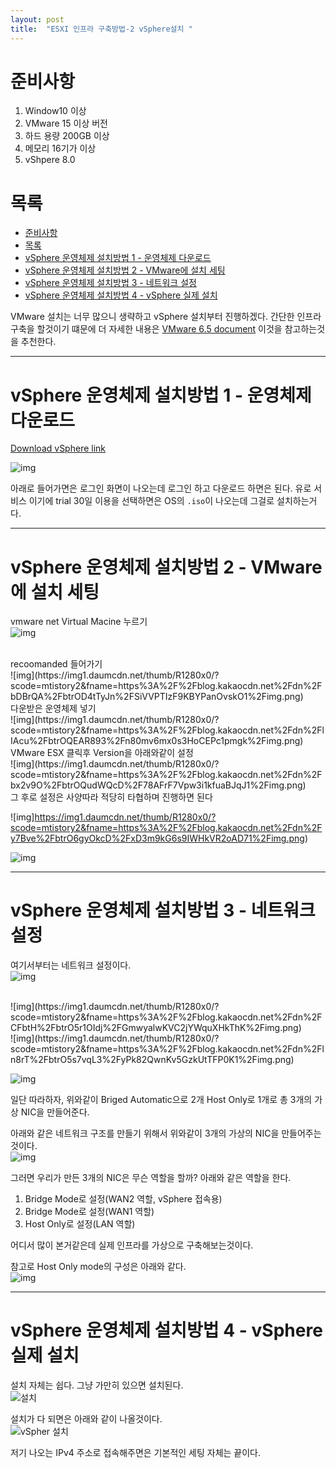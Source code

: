 ```yaml
---
layout: post
title:  "ESXI 인프라 구축방법-2 vSphere설치 "
---
```


# 준비사항
1. Window10 이상 
2. VMware 15 이상 버전
3. 하드 용량 200GB 이상
4. 메모리 16기가 이상
5. vShpere 8.0

# 목록
- [준비사항](#준비사항)
- [목록](#목록)
- [vSphere 운영체제 설치방법 1 - 운영체제 다운로드](#vsphere-운영체제-설치방법-1---운영체제-다운로드)
- [vSphere 운영체제 설치방법 2 - VMware에 설치 세팅](#vsphere-운영체제-설치방법-2---vmware에-설치-세팅)
- [vSphere 운영체제 설치방법 3 - 네트워크 설정](#vsphere-운영체제-설치방법-3---네트워크-설정)
- [vSphere 운영체제 설치방법 4 - vSphere 실제 설치](#vsphere-운영체제-설치방법-4---vsphere-실제-설치)


VMware 설치는 너무 많으니 생략하고 vSphere 설치부터 진행하겠다.
간단한 인프라 구축을 할것이기 떄문에 더 자세한 내용은
[VMware 6.5 document](https://docs.vmware.com/kr/VMware-vSphere/6.5/vsphere-esxi-vcenter-server-651-installation-setup-guide.pdf) 이것을 참고하는것을 추천한다.

-------------

# vSphere 운영체제 설치방법 1 - 운영체제 다운로드
[Download vSphere link](https://customerconnect.vmware.com/downloads/info/slug/datacenter_cloud_infrastructure/vmware_vsphere/8_0)

![img](https://img1.daumcdn.net/thumb/R1280x0/?scode=mtistory2&fname=https%3A%2F%2Fblog.kakaocdn.net%2Fdn%2FcccJtg%2FbtrO5s7uXuC%2FeZMFacW7zqIiPj64BDaUbK%2Fimg.png)

아래로 들어가면은 로그인 화면이 나오는데 로그인 하고 다운로드 하면은 된다.
유로 서비스 이기에 trial 30일 이용을 선택하면은 OS의 `.iso`이 나오는데 그걸로 설치하는거다.

------
# vSphere 운영체제 설치방법 2 - VMware에 설치 세팅

vmware net Virtual Macine 누르기
<br>
![img](https://img1.daumcdn.net/thumb/R1280x0/?scode=mtistory2&fname=https%3A%2F%2Fblog.kakaocdn.net%2Fdn%2Fedplh7%2FbtrOQrBxKSj%2FYR5PcEQGKCIYgSFtuEtqh1%2Fimg.png)

<br>
recoomanded 들어가기
<br>
![img](https://img1.daumcdn.net/thumb/R1280x0/?scode=mtistory2&fname=https%3A%2F%2Fblog.kakaocdn.net%2Fdn%2FbDBrQA%2FbtrOD4tTyJn%2FSiVVPTIzF9KBYPanOvskO1%2Fimg.png)

<br>
다운받은 운영체제 넣기
<br>
![img](https://img1.daumcdn.net/thumb/R1280x0/?scode=mtistory2&fname=https%3A%2F%2Fblog.kakaocdn.net%2Fdn%2FlIAcu%2FbtrOQEAR893%2Fn80mv6mx0s3HoCEPc1pmgk%2Fimg.png)

<br>
VMware ESX 클릭후 Version을 아래와같이 설정
<br>
![img](https://img1.daumcdn.net/thumb/R1280x0/?scode=mtistory2&fname=https%3A%2F%2Fblog.kakaocdn.net%2Fdn%2Fbx2v9O%2FbtrOQudWQcD%2F78AFrF7Vpw3i1kfuaBJqJ1%2Fimg.png)

<br>
그 후로 설정은 사양따라 적당히 타협하며 진행하면 된다
<br>

![img]https://img1.daumcdn.net/thumb/R1280x0/?scode=mtistory2&fname=https%3A%2F%2Fblog.kakaocdn.net%2Fdn%2Fy7Bve%2FbtrO6gyOkcD%2FxD3m9kG6s9IWHkVR2oAD71%2Fimg.png)

![img](https://img1.daumcdn.net/thumb/R1280x0/?scode=mtistory2&fname=https%3A%2F%2Fblog.kakaocdn.net%2Fdn%2Fb6mw3A%2FbtrO44MzWVA%2F1PrfVwphJfBkxlKsjBgJp1%2Fimg.png)

-----

# vSphere 운영체제 설치방법 3 - 네트워크 설정 

여기서부터는 네트워크 설정이다. 
<br>
![img](https://img1.daumcdn.net/thumb/R1280x0/?scode=mtistory2&fname=https%3A%2F%2Fblog.kakaocdn.net%2Fdn%2Fm5fGK%2FbtrO5ssV6px%2F4aj1IyCAZQO7XDkeKfKUD1%2Fimg.png)

<br>
![img](https://img1.daumcdn.net/thumb/R1280x0/?scode=mtistory2&fname=https%3A%2F%2Fblog.kakaocdn.net%2Fdn%2FCFbtH%2FbtrO5r1OIdj%2FGmwyalwKVC2jYWquXHkThK%2Fimg.png)

<br>
![img](https://img1.daumcdn.net/thumb/R1280x0/?scode=mtistory2&fname=https%3A%2F%2Fblog.kakaocdn.net%2Fdn%2Fln8rT%2FbtrO5s7vqL3%2FyPk82QwnKv5GzkUtTFP0K1%2Fimg.png)
<br>

![img](https://img1.daumcdn.net/thumb/R1280x0/?scode=mtistory2&fname=https%3A%2F%2Fblog.kakaocdn.net%2Fdn%2Fdw5ulJ%2FbtrO44TjLHt%2FCYTan7HZpvFwqJQ583VkeK%2Fimg.png)

일단 따라하자, 위와같이 Briged Automatic으로 2개
Host Only로 1개로 총 3개의 가상 NIC을 만들어준다.

아래와 같은 네트워크 구조를 만들기 위해서 위와같이 3개의 가상의 NIC을 만들어주는것이다.
<br>
![img](https://img1.daumcdn.net/thumb/R1280x0/?scode=mtistory2&fname=https%3A%2F%2Fblog.kakaocdn.net%2Fdn%2FbPzGlA%2FbtrOQDWjkJW%2FKUXV8O8wVQv0C6Blgk3Xwk%2Fimg.png)

그러면 우리가 만든 3개의 NIC은 무슨 역할을 할까? 아래와 같은 역할을 한다.

1. Bridge Mode로 설정(WAN2 역할, vSphere 접속용)
2. Bridge Mode로 설정(WAN1 역할)
2. Host Only로 설정(LAN 역할)

어디서 많이 본거같은데 실제 인프라를 가상으로 구축해보는것이다. 

참고로 Host Only mode의 구성은 아래와 같다.
<br>
![img](https://img1.daumcdn.net/thumb/R1280x0/?scode=mtistory2&fname=https%3A%2F%2Fblog.kakaocdn.net%2Fdn%2FcYh2a1%2FbtrOQGleqYz%2F8QGvQdM02nZMbW6GrQX2A0%2Fimg.png)

---------
# vSphere 운영체제 설치방법 4 - vSphere 실제 설치

설치 자체는 쉽다. 그냥 가만히 있으면 설치된다.
<br>
![설치](https://img1.daumcdn.net/thumb/R1280x0/?scode=mtistory2&fname=https%3A%2F%2Fblog.kakaocdn.net%2Fdn%2FbRFygD%2FbtrO5r8EjkH%2FY175NBCjVefi61pGXKNGbK%2Fimg.png)

설치가 다 되면은 아래와 같이 나올것이다.
<br>
![vSpher 설치](https://img1.daumcdn.net/thumb/R1280x0/?scode=mtistory2&fname=https%3A%2F%2Fblog.kakaocdn.net%2Fdn%2Frubpx%2FbtrOQDWh1Tn%2FNSs1gTTpAPdCiG5JePOTj0%2Fimg.png)

저기 나오는 IPv4 주소로 접속해주면은 기본적인 세팅 자체는 끝이다.